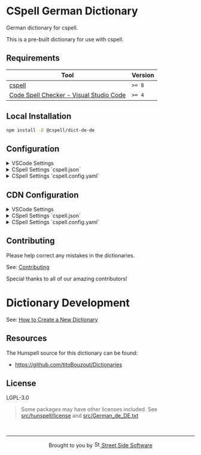 # CSpell German Dictionary

German dictionary for cspell.

This is a pre-built dictionary for use with cspell.

<!--- @@inject: ../../static/requirements.md --->

## Requirements

| Tool                                                                                                                                 | Version |
| ------------------------------------------------------------------------------------------------------------------------------------ | ------- |
| [cspell](https://github.com/streetsidesoftware/cspell)                                                                               | `>= 8`  |
| [Code Spell Checker - Visual Studio Code](https://marketplace.visualstudio.com/items?itemName=streetsidesoftware.code-spell-checker) | `>= 4`  |

<!--- @@inject-end: ../../static/requirements.md --->

<!--- @@inject: ./static/install.md --->

## Local Installation

```sh
npm install -D @cspell/dict-de-de
```

## Configuration

<details>
<summary>VSCode Settings</summary>

Add the following to your VSCode settings:

**`.vscode/settings.json`**

```jsonc
{
  "cSpell.import": ["@cspell/dict-de-de/cspell-ext.json"],
  "cSpell.language": "de, de_DE",
}
```

</details>

<details>
<summary>CSpell Settings `cspell.json`</summary>

**`cspell.json`**

```jsonc
{
  "import": ["@cspell/dict-de-de/cspell-ext.json"],
  "language": "de, de_DE",
}
```

</details>

<details>
<summary>CSpell Settings `cspell.config.yaml`</summary>

**`cspell.config.yaml`**

```yaml
import:
  - '@cspell/dict-de-de/cspell-ext.json'
language: de, de_DE
```

</details>

## CDN Configuration

<details>
<summary>VSCode Settings</summary>

Add the following to your VSCode settings:

**`.vscode/settings.json`**

```jsonc
{
  "cSpell.import": ["https://cdn.jsdelivr.net/npm/@cspell/dict-de-de@latest/cspell-ext.json/cspell-ext.json"],
  "cSpell.language": "de, de_DE",
}
```

</details>

<details>
<summary>CSpell Settings `cspell.json`</summary>

**`cspell.json`**

```jsonc
{
  "import": ["https://cdn.jsdelivr.net/npm/@cspell/dict-de-de@latest/cspell-ext.json/cspell-ext.json"],
  "language": "de, de_DE",
}
```

</details>

<details>
<summary>CSpell Settings `cspell.config.yaml`</summary>

**`cspell.config.yaml`**

```yaml
import:
  - https://cdn.jsdelivr.net/npm/@cspell/dict-de-de@latest/cspell-ext.json/cspell-ext.json
language: de, de_DE
```

</details>

<!--- @@inject-end: ./static/install.md --->

<!--- @@inject: ../../static/contributing.md --->

## Contributing

Please help correct any mistakes in the dictionaries.

See: [Contributing](https://github.com/streetsidesoftware/cspell-dicts#contributing)

Special thanks to all of our amazing contributors!

# Dictionary Development

See: [How to Create a New Dictionary](https://github.com/streetsidesoftware/cspell-dicts#how-to-create-a-new-dictionary)

<!--- @@inject-end: ../../static/contributing.md --->

## Resources

The Hunspell source for this dictionary can be found:

- <https://github.com/titoBouzout/Dictionaries>

## License

LGPL-3.0

> Some packages may have other licenses included.
> See [src/hunspell/license](https://github.com/streetsidesoftware/cspell-dicts/blob/main/dictionaries/de_DE/src/hunspell/license) and [src/German_de_DE.txt](https://github.com/streetsidesoftware/cspell-dicts/blob/main/dictionaries/de_DE/src/German_de_DE.txt)

<!--- @@inject: ../../static/footer.md --->

<br/>

---

<p align="center">
Brought to you by <a href="https://streetsidesoftware.com" title="Street Side Software">
<img width="16" alt="Street Side Software Logo" src="https://i.imgur.com/CyduuVY.png" /> Street Side Software
</a>
</p>

<!--- @@inject-end: ../../static/footer.md --->

